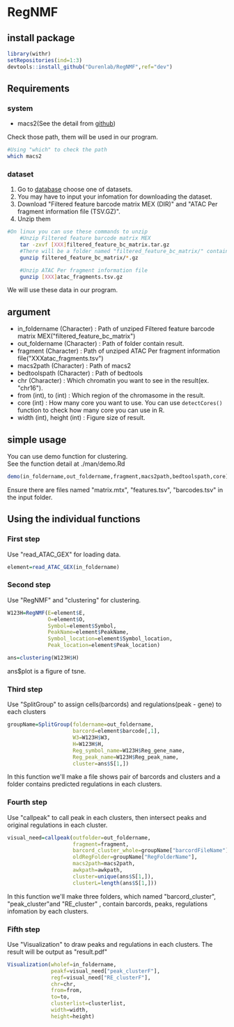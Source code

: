 # RegNMF

## install package

```R
library(withr)
setRepositories(ind=1:3)
devtools::install_github("Durenlab/RegNMF",ref="dev")
```

## Requirements

### system

* macs2(See the detail from [github](https://github.com/macs3-project/MACS))

Check those path, them will be used in our program.

```bash
#Using "which" to check the path
which macs2

```

### dataset

1. Go to [database](https://support.10xgenomics.com/single-cell-multiome-atac-gex/datasets) choose one of datasets.
2. You may have to input your infomation for downloading the dataset.
3. Download "Filtered feature barcode matrix MEX (DIR)" and "ATAC Per fragment information file (TSV.GZ)".
4. Unzip them

```bash
#On linux you can use these commands to unzip
    #Unzip Filtered feature barcode matrix MEX
    tar -zxvf [XXX]filtered_feature_bc_matrix.tar.gz
    #There will be a folder named "filtered_feature_bc_matrix/" contain "barcodes.tsv.gz", "matrix.mtx.gz", "features.tsv.gz". Unzip them
    gunzip filtered_feature_bc_matrix/*.gz

    #Unzip ATAC Per fragment information file
    gunzip [XXX]atac_fragments.tsv.gz
```

We will use these data in our program.

## argument

* in_foldername (Character) : Path of unziped Filtered feature barcode matrix MEX("filtered_feature_bc_matrix")
* out_foldername (Character) : Path of folder contain result.
* fragment (Character) : Path of unziped ATAC Per fragment information file("XXXatac_fragments.tsv")
* macs2path (Character) : Path of macs2
* bedtoolspath (Character) : Path of bedtools
* chr (Character) : Which chromatin you want to see in the result(ex. "chr16").
* from (int), to (int) : Which region of the chromasome in the result.
* core (int) : How many core you want to use. You can use `detectCores()` function to check how many core you can use in R.
* width (int), height (int) : Figure size of result.

## simple usage

You can use demo function for clustering.  
See the function detail at ./man/demo.Rd

```R
demo(in_foldername,out_foldername,fragment,macs2path,bedtoolspath,core)
```

Ensure there are files named "matrix.mtx", "features.tsv", "barcodes.tsv" in the input folder.

## Using the individual functions  

### First step

Use "read_ATAC_GEX" for loading data.

```R
element=read_ATAC_GEX(in_foldername)
```

### Second step

Use "RegNMF" and "clustering" for clustering.

```R
W123H=RegNMF(E=element$E, 
             O=element$O, 
             Symbol=element$Symbol, 
             PeakName=element$PeakName, 
             Symbol_location=element$Symbol_location, 
             Peak_location=element$Peak_location)

ans=clustering(W123H$H)
```

ans$plot is a figure of tsne.

### Third step

Use "SplitGroup" to assign cells(barcords) and regulations(peak - gene) to each clusters

```R
groupName=SplitGroup(foldername=out_foldername,
                     barcord=element$barcode[,1],
                     W3=W123H$W3,
                     H=W123H$H,
                     Reg_symbol_name=W123H$Reg_gene_name,
                     Reg_peak_name=W123H$Reg_peak_name,
                     cluster=ans$S[1,])
```

In this function we'll make a file shows pair  of barcords and clusters and a folder contains predicted regulations in each clusters.

### Fourth step

Use "callpeak" to call peak in each clusters, then intersect peaks and original regulations in each cluster.

```R
visual_need=callpeak(outfolder=out_foldername,
                     fragment=fragment,
                     barcord_cluster_whole=groupName["barcordFileName"],
                     oldRegFolder=groupName["RegFolderName"],
                     macs2path=macs2path,
                     awkpath=awkpath,
                     cluster=unique(ans$S[1,]),
                     clusterL=length(ans$S[1,]))
```

In this function we'll make three folders, which named "barcord_cluster", "peak_cluster"and "RE_cluster" , contain barcords, peaks, regulations infomation by each clusters.

### Fifth step

Use "Visualization" to draw peaks and regulations in each clusters. The result will be output as "result.pdf"

```R
Visualization(wholef=in_foldername,
              peakf=visual_need["peak_clusterF"],
              regf=visual_need["RE_clusterF"],
              chr=chr,
              from=from,
              to=to,
              clusterlist=clusterlist,
              width=width,
              height=height)
```
